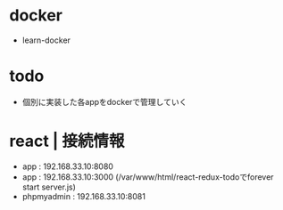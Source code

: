 # docker
- learn-docker

# todo
- 個別に実装した各appをdockerで管理していく

# react | 接続情報
- app : 192.168.33.10:8080
- app : 192.168.33.10:3000 (/var/www/html/react-redux-todoでforever start server.js)
- phpmyadmin : 192.168.33.10:8081
